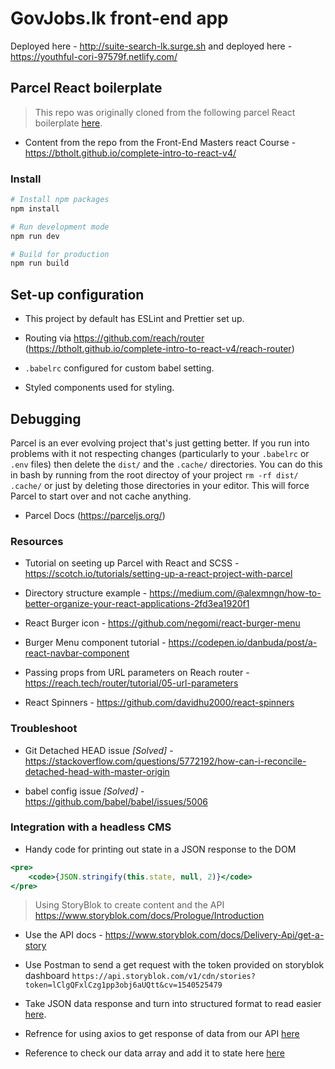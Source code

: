 # GovJobs.lk front-end app
Deployed here - http://suite-search-lk.surge.sh and deployed here - https://youthful-cori-97579f.netlify.com/
## Parcel React boilerplate

> This repo was originally cloned from the following parcel React boilerplate [here](https://github.com/Christianq010/v1-parcel-react-scss-boilerplate).

- Content from the repo from the Front-End Masters react Course - https://btholt.github.io/complete-intro-to-react-v4/

### Install

```bash
# Install npm packages
npm install

# Run development mode
npm run dev

# Build for production
npm run build
```

## Set-up configuration

- This project by default has ESLint and Prettier set up.

- Routing via https://github.com/reach/router (https://btholt.github.io/complete-intro-to-react-v4/reach-router)

- `.babelrc` configured for custom babel setting.

- Styled components used for styling.

## Debugging

Parcel is an ever evolving project that's just getting better. If you run into problems with it not respecting changes (particularly to your `.babelrc` or `.env` files) then delete the `dist/` and the `.cache/` directories. You can do this in bash by running from the root directoy of your project `rm -rf dist/ .cache/` or just by deleting those directories in your editor. This will force Parcel to start over and not cache anything.

- Parcel Docs (https://parceljs.org/)

### Resources

- Tutorial on seeting up Parcel with React and SCSS - https://scotch.io/tutorials/setting-up-a-react-project-with-parcel

- Directory structure example - https://medium.com/@alexmngn/how-to-better-organize-your-react-applications-2fd3ea1920f1

- React Burger icon - https://github.com/negomi/react-burger-menu

- Burger Menu component tutorial - https://codepen.io/danbuda/post/a-react-navbar-component

- Passing props from URL parameters on Reach router - https://reach.tech/router/tutorial/05-url-parameters

- React Spinners - https://github.com/davidhu2000/react-spinners

### Troubleshoot

- Git Detached HEAD issue _[Solved]_ - https://stackoverflow.com/questions/5772192/how-can-i-reconcile-detached-head-with-master-origin

- babel config issue _[Solved]_ - https://github.com/babel/babel/issues/5006


### Integration with a headless CMS

* Handy code for printing out state in a JSON response to the DOM 
```jsx
<pre>
    <code>{JSON.stringify(this.state, null, 2)}</code>
</pre>
```

> Using StoryBlok to create content and the API 
https://www.storyblok.com/docs/Prologue/Introduction

- Use the API docs - https://www.storyblok.com/docs/Delivery-Api/get-a-story

- Use Postman to send a get request with the token provided on storyblok dashboard 
`https://api.storyblok.com/v1/cdn/stories?token=lClgQFxlCzg1pp3obj6aUQtt&cv=1540525479`

- Take JSON data response and turn into structured format to read easier [here](https://jsoneditoronline.org/). 

- Refrence for using axios to get response of data from our API [here](https://hackernoon.com/tutorial-how-to-make-http-requests-in-react-part-3-daa6b31b66be)

- Reference to check our data array and add it to state here [here](https://btholt.github.io/complete-intro-to-react-v4/react-state-and-lifecycles)



